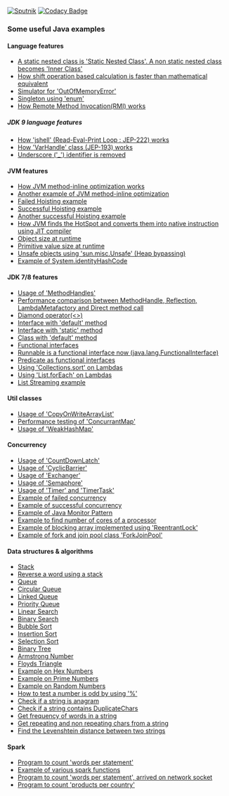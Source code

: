 [![Sputnik](https://sputnik.ci/conf/badge)](https://sputnik.ci/app#/builds/inbravo/java-src)
[![Codacy Badge](https://api.codacy.com/project/badge/Grade/7188db0852ae4fbf8a342015ea545688)](https://www.codacy.com/app/inbravo/java-src?utm_source=github.com&amp;utm_medium=referral&amp;utm_content=inbravo/java-src&amp;utm_campaign=Badge_Grade)
### Some useful Java examples

#### Language features 
-  [A static nested class is 'Static Nested Class'. A non static nested class becomes 'Inner Class'][NestedClassTest.md]
-  [How shift operation based calculation is faster than mathematical equivalent][NativeCalc.md]
-  [Simulator for 'OutOfMemoryError'][OutOfMemoryErrorSim.md]
-  [Singleton using 'enum'][EnumSingletonTest.md]
-  [How Remote Method Invocation(RMI) works][PowerServiceImpl.md]
##### JDK 9 language features 
-  [How 'jshell' (Read-Eval-Print Loop : JEP-222) works][JShellTest.md]
-  [How 'VarHandle' class (JEP-193) works][VarHandleTest.md]
-  [Underscore ('_') identifier is removed][UnderscoreAsIdentifierTest.md]

#### JVM features 
-  [How JVM method-inline optimization works][NoClassInstance.md]
-  [Another example of JVM method-inline optimization][MethodInlineTest.md]
-  [Failed Hoisting example][FailedHoistingTest.md]
-  [Successful Hoisting example][SuccessfulHoistingTest.md]
-  [Another successful Hoisting example][AnotherSuccessfullHoistingTest.md]
-  [How JVM finds the HotSpot and converts them into native instruction using JIT compiler][FibonacciNumber.md]
-  [Object size at runtime][ObjectSizeTest.md]
-  [Primitive value size at runtime][PrimitiveVarsSizeTest.md]
-  [Unsafe objects using 'sun.misc.Unsafe' (Heap bypassing)][UnsafeObject.md]
-  [Example of System.identityHashCode][IdentityHashCode.md]

#### JDK 7/8 features
-  [Usage of 'MethodHandles'][MethodHandleTest.md]
-  [Performance comparison between MethodHandle, Reflection, LambdaMetafactory and Direct method call][TestMethodPerf.md]
-  [Diamond operator(<>)][DiamondOperatorTest.md]
-  [Interface with 'default' method][InterfaceWithMainTest.md]
-  [Interface with 'static' method][InterfaceWithStaticMethod.md]
-  [Class with 'default' method][ClassWithDefaultMethodUsage.md]
-  [Functional interfaces][FunctionalInterfaceTest.md]
-  [Runnable is a functional interface now (java.lang.FunctionalInterface)][ThreadSleepTest.md]
-  [Predicate as functional interfaces][PredicateTest.md]
-  [Using 'Collections.sort' on Lambdas][ComparatorTest.md]
-  [Using 'List.forEach' on Lambdas][ForEachTest.md]
-  [List Streaming example][ListStreamTest.md]

#### Util classes
-  [Usage of 'CopyOnWriteArrayList'][CowalTest.md]
-  [Performance testing of 'ConcurrantMap'][ConcurrantMapTest.md]
-  [Usage of 'WeakHashMap'][WeakHashMapTest.md]


#### Concurrency
-  [Usage of 'CountDownLatch'][CountDownLatch.md]
-  [Usage of 'CyclicBarrier'][CyclicBarrierTest.md]
-  [Usage of 'Exchanger'][ExchangerTest.md]
-  [Usage of 'Semaphore'][SemaphoreTest.md]
-  [Usage of 'Timer' and 'TimerTask'][TimerTest.md]
-  [Example of failed concurrency][FailedConcurrency.md]
-  [Example of successful concurrency][SuccessfullConcurrency.md]
-  [Example of Java Monitor Pattern][MonitorPatternTest.md]
-  [Example to find number of cores of a processor][AvailableProcessorTest.md]
-  [Example of blocking array implemented using 'ReentrantLock'][BlockingArray.md]
-  [Example of fork and join pool class 'ForkJoinPool'][ForkJoinPoolTest.md]

#### Data structures & algorithms
-  [Stack][Stack.md]
-  [Reverse a word using a stack][ReverseTheWord.md]
-  [Queue][Queue.md]
-  [Circular Queue][CircularQueue.md]
-  [Linked Queue][LinkedQueue.md]
-  [Priority Queue][PriorityQueue.md]
-  [Linear Search][LinearSearch.md]
-  [Binary Search][BinarySearch.md]
-  [Bubble Sort][BubbleSort.md]
-  [Insertion Sort][InsertionSort.md]
-  [Selection Sort][SelectionSort.md]
-  [Binary Tree][BinaryTree.md]
-  [Armstrong Number][ArmstrongNumber.md]
-  [Floyds Triangle][FloydsTriangle.md]
-  [Example on Hex Numbers][HexNumberTest.md]
-  [Example on Prime Numbers][PrimeNumbers.md]
-  [Example on Random Numbers][RandomNumbers.md]
-  [How to test a number is odd by using '%'][OddityTest.md]
-  [Check if a string is anagram][Anagram.md]
-  [Check if a string contains DuplicateChars][DuplicateChars.md]
-  [Get frequency of words in a string][WordFrequency.md]
-  [Get repeating and non repeating chars from a string][FirstNonRepeatingChar.md]
-  [Find the Levenshtein distance between two strings][LevenshteinDistanceTest.md]

#### Spark 
-  [Program to count 'words per statement'][JavaWordCount.md]
-  [Example of various spark functions][SparkKeyValueEx.md]
-  [Program to count 'words per statement', arrived on network socket][NetworkWordCount.md]
-  [Program to count 'products per country'][ProductsCountryCount.md]


[JavaWordCount.md]: https://github.com/inbravo/java-src/blob/master/src/main/java/com/inbravo/spark/JavaWordCount.java
[SparkKeyValueEx.md]: https://github.com/inbravo/java-src/blob/master/src/main/java/com/inbravo/spark/SparkKeyValueEx.java
[NetworkWordCount.md]: https://github.com/inbravo/java-src/blob/master/src/main/java/com/inbravo/spark/NetworkWordCount.java
[ProductsCountryCount.md]: https://github.com/inbravo/java-src/blob/master/src/main/java/com/inbravo/spark/ProductsCountryCount.java
[Anagram.md]: https://github.com/inbravo/java-src/blob/master/src/main/java/com/inbravo/string/Anagram.java
[IdentityHashCode.md]: https://github.com/inbravo/java-src/blob/master/src/main/java/com/inbravo/string/IdentityHashCode.java
[DuplicateChars.md]: https://github.com/inbravo/java-src/blob/master/src/main/java/com/inbravo/string/DuplicateChars.java
[WordFrequency.md]: https://github.com/inbravo/java-src/blob/master/src/main/java/com/inbravo/string/WordFrequency.java
[FirstNonRepeatingChar.md]: https://github.com/inbravo/java-src/blob/master/src/main/java/com/inbravo/string/FirstNonRepeatingChar.java
[LevenshteinDistanceTest.md]: https://github.com/inbravo/java-src/blob/master/src/main/java/com/inbravo/string/LevenshteinDistanceTest.java
[NoClassInstance.md]: https://github.com/inbravo/java-src/blob/master/src/main/java/com/inbravo/puzzle/NoClassInstance.java
[PowerServiceImpl.md]: https://github.com/inbravo/java-src/blob/master/src/main/java/com/inbravo/rmi/PowerServiceImpl.java
[JShellTest.md]: https://github.com/inbravo/java-src/blob/master/src/main/java/com/inbravo/jdk9/JShellTest.java
[VarHandleTest.md]: https://github.com/inbravo/java-src/blob/master/src/main/java/com/inbravo/jdk9/VarHandleTest.java
[VarHandleTest.md]: https://github.com/inbravo/java-src/blob/master/src/main/java/com/inbravo/jdk9/VarHandleTest.java
[UnderscoreAsIdentifierTest.md]: https://github.com/inbravo/java-src/blob/master/src/main/java/com/inbravo/jdk9/UnderscoreAsIdentifierTest.java
[FailedHoistingTest.md]: https://github.com/inbravo/java-src/blob/master/src/main/java/com/inbravo/runtime/jit/FailedHoistingTest.java
[SuccessfulHoistingTest.md]: https://github.com/inbravo/java-src/blob/master/src/main/java/com/inbravo/runtime/jit/SuccessfulHoistingTest.java
[AnotherSuccessfullHoistingTest.md]: https://github.com/inbravo/java-src/blob/master/src/main/java/com/inbravo/runtime/jit/AnotherSuccessfullHoistingTest.java
[MethodInlineTest.md]: https://github.com/inbravo/java-src/blob/master/src/main/java/com/inbravo/runtime/jit/MethodInlineTest.java
[UnsafeObject.md]: https://github.com/inbravo/java-src/blob/master/src/main/java/com/inbravo/runtime/jit/UnsafeObject.java
[FibonacciNumber.md]: https://github.com/inbravo/java-src/blob/master/src/main/java/com/inbravo/runtime/jit/FibonacciNumber.java
[NestedClassTest.md]: https://github.com/inbravo/java-src/blob/master/src/main/java/com/inbravo/lang/NestedClassTest.java
[ObjectSizeTest.md]: https://github.com/inbravo/java-src/blob/master/src/main/java/com/inbravo/memory/ObjectSizeTest.java
[PrimitiveVarsSizeTest.md]: https://github.com/inbravo/java-src/blob/master/src/main/java/com/inbravo/memory/PrimitiveVarsSizeTest.java
[OutOfMemoryErrorSim.md]: https://github.com/inbravo/java-src/blob/master/src/main/java/com/inbravo/memory/OutOfMemoryErrorSim.java
[CowalTest.md]: https://github.com/inbravo/java-src/blob/master/src/main/java/com/inbravo/collection/CowalTest.java
[AvailableProcessorTest.md]: https://github.com/inbravo/java-src/blob/master/src/main/java/com/inbravo/concurrency/AvailableProcessorTest.java
[BlockingArray.md]: https://github.com/inbravo/java-src/blob/master/src/main/java/com/inbravo/concurrency/BlockingArray.java
[ForkJoinPoolTest.md]: https://github.com/inbravo/java-src/blob/master/src/main/java/com/inbravo/concurrency/ForkJoinPoolTest.java
[CountDownLatch.md]: https://github.com/inbravo/java-src/blob/master/src/main/java/com/inbravo/concurrency/CountDownLatch.java
[CyclicBarrierTest.md]: https://github.com/inbravo/java-src/blob/master/src/main/java/com/inbravo/concurrency/CyclicBarrierTest.java
[ExchangerTest.md]: https://github.com/inbravo/java-src/blob/master/src/main/java/com/inbravo/concurrency/ExchangerTest.java
[SemaphoreTest.md]: https://github.com/inbravo/java-src/blob/master/src/main/java/com/inbravo/concurrency/SemaphoreTest.java
[FailedConcurrency.md]: https://github.com/inbravo/java-src/blob/master/src/main/java/com/inbravo/concurrency/FailedConcurrency.java
[SuccessfullConcurrency.md]: https://github.com/inbravo/java-src/blob/master/src/main/java/com/inbravo/concurrency/SuccessfullConcurrency.java
[MonitorPatternTest.md]: https://github.com/inbravo/java-src/blob/master/src/main/java/com/inbravo/concurrency/MonitorPatternTest.java
[TimerTest.md]: https://github.com/inbravo/java-src/blob/master/src/main/java/com/inbravo/concurrency/TimerTest.java
[Stack.md]: https://github.com/inbravo/java-src/blob/master/src/main/java/com/inbravo/ds.stack/Stack.java
[ReverseTheWord.md]: https://github.com/inbravo/java-src/blob/master/src/main/java/com/inbravo/ds/stack/ReverseTheWord.java
[ReverseTheWord.md]: https://github.com/inbravo/java-src/blob/master/src/main/java/com/inbravo/ds/stack/ReverseTheWord.java
[Queue.md]: https://github.com/inbravo/java-src/blob/master/src/main/java/com/inbravo/ds/queue/Queue.java
[CircularQueue.md]: https://github.com/inbravo/java-src/blob/master/src/main/java/com/inbravo/ds/queue/CircularQueue.java
[LinkedQueue.md]: https://github.com/inbravo/java-src/blob/master/src/main/java/com/inbravo/ds/queue/LinkedQueue.java
[PriorityQueue.md]: https://github.com/inbravo/java-src/blob/master/src/main/java/com/inbravo/ds/queue/PriorityQueue.java
[BinarySearch.md]: https://github.com/inbravo/java-src/blob/master/src/main/java/com/inbravo/ds/search/BinarySearch.java
[LinearSearch.md]: https://github.com/inbravo/java-src/blob/master/src/main/java/com/inbravo/ds/search/LinearSearch.java
[BubbleSort.md]: https://github.com/inbravo/java-src/blob/master/src/main/java/com/inbravo/ds/search/BubbleSort.java
[InsertionSort.md]: https://github.com/inbravo/java-src/blob/master/src/main/java/com/inbravo/ds/search/InsertionSort.java
[SelectionSort.md]: https://github.com/inbravo/java-src/blob/master/src/main/java/com/inbravo/ds/search/SelectionSort.java
[BinaryTree.md]: https://github.com/inbravo/java-src/blob/master/src/main/java/com/inbravo/ds/tree/BinaryTree.java
[MethodHandleTest.md]: https://github.com/inbravo/java-src/blob/master/src/main/java/com/inbravo/jdk7/MethodHandleTest.java
[DiamondOperatorTest.md]: https://github.com/inbravo/java-src/blob/master/src/main/java/com/inbravo/jdk8/DiamondOperatorTest.java
[InterfaceWithMainTest.md]: https://github.com/inbravo/java-src/blob/master/src/main/java/com/inbravo/jdk8/InterfaceWithMainTest.java
[InterfaceWithStaticMethod.md]: https://github.com/inbravo/java-src/blob/master/src/main/java/com/inbravo/jdk8/funcinterf/InterfaceWithStaticMethod.java
[ClassWithDefaultMethodUsage.md]: https://github.com/inbravo/java-src/blob/master/src/main/java/com/inbravo/jdk8/funcinterf/ClassWithDefaultMethodUsage.java
[FunctionalInterfaceTest.md]: https://github.com/inbravo/java-src/blob/master/src/main/java/com/inbravo/jdk8/funcinterf/FunctionalInterfaceTest.java
[PredicateTest.md]: https://github.com/inbravo/java-src/blob/master/src/main/java/com/inbravo/jdk8/functions/PredicateTest.java
[ComparatorTest.md]: https://github.com/inbravo/java-src/blob/master/src/main/java/com/inbravo/jdk8/lambda/ComparatorTest.java
[ForEachTest.md]: https://github.com/inbravo/java-src/blob/master/src/main/java/com/inbravo/jdk8/lambda/ForEachTest.java
[ThreadSleepTest.md]: https://github.com/inbravo/java-src/blob/master/src/main/java/com/inbravo/jdk8/lambda/ThreadSleepTest.java
[TestMethodPerf.md]: https://github.com/inbravo/java-src/blob/master/src/main/java/com/inbravo/jdk8/lambda/perf/TestMethodPerf.java
[TestMethodPerf.md]: https://github.com/inbravo/java-src/blob/master/src/main/java/com/inbravo/jdk8/lambda/perf/TestMethodPerf.java
[ListStreamTest.md]: https://github.com/inbravo/java-src/blob/master/src/main/java/com/inbravo/jdk8/streams/ListStreamTest.java
[ArmstrongNumber.md]: https://github.com/inbravo/java-src/blob/master/src/main/java/com/inbravo/number/ArmstrongNumber.java
[FloydsTriangle.md]: https://github.com/inbravo/java-src/blob/master/src/main/java/com/inbravo/number/FloydsTriangle.java
[HexNumberTest.md]: https://github.com/inbravo/java-src/blob/master/src/main/java/com/inbravo/number/HexNumberTest.java
[PrimeNumbers.md]: https://github.com/inbravo/java-src/blob/master/src/main/java/com/inbravo/number/PrimeNumbers.java
[RandomNumbers.md]: https://github.com/inbravo/java-src/blob/master/src/main/java/com/inbravo/number/RandomNumbers.java
[OddityTest.md]: https://github.com/inbravo/java-src/blob/master/src/main/java/com/inbravo/puzzle/OddityTest.java
[EnumSingletonTest.md]: https://github.com/inbravo/java-src/blob/master/src/main/java/com/inbravo/pattern/EnumSingletonTest.java
[NativeCalc.md]: https://github.com/inbravo/java-src/blob/master/src/main/java/com/inbravo/perf/NativeCalc.java
[ConcurrantMapTest.md]: https://github.com/inbravo/java-src/blob/master/src/main/java/com/inbravo/ref/ConcurrantMapTest.java
[WeakHashMapTest.md]: https://github.com/inbravo/java-src/blob/master/src/main/java/com/inbravo/ref/WeakHashMapTest.java

